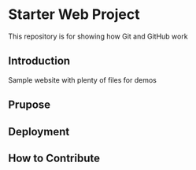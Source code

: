 # Starter Web Project

This repository is for showing how Git and GitHub work

## Introduction

Sample website with plenty of files for demos

## Prupose

## Deployment

## How to Contribute